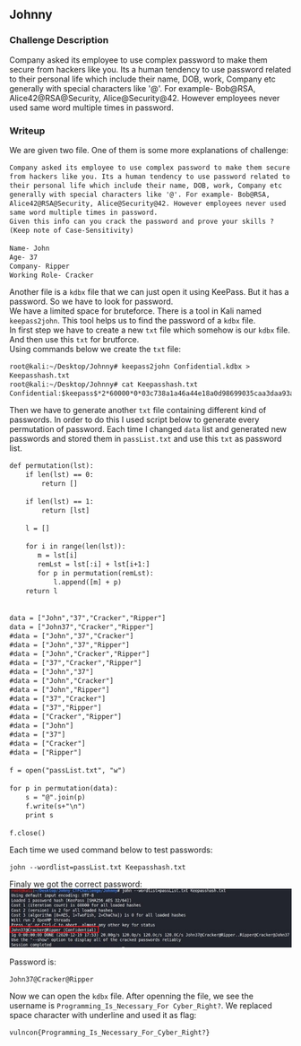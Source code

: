 ## Johnny

### Challenge Description

Company asked its employee to use complex password to make them secure from hackers like you. Its a human tendency to use password related to their personal life which include their name, DOB, work, Company etc generally with special characters like '@'. For example- Bob@RSA, Alice42@RSA@Security, Alice@Security@42. However employees never used same word multiple times in password.  
  
### Writeup

We are given two file. One of them is some more explanations of challenge:  
```
Company asked its employee to use complex password to make them secure from hackers like you. Its a human tendency to use password related to their personal life which include their name, DOB, work, Company etc generally with special characters like '@'. For example- Bob@RSA, Alice42@RSA@Security, Alice@Security@42. However employees never used same word multiple times in password. 
Given this info can you crack the password and prove your skills ? (Keep note of Case-Sensitivity)

Name- John
Age- 37
Company- Ripper
Working Role- Cracker
```  
  
Another file is a `kdbx` file that we can just open it using KeePass. But it has a password. So we have to look for password.  
We have a limited space for bruteforce. There is a tool in Kali named `keepass2john`. This tool helps us to find the password of a `kdbx` file.  
In first step we have to create a new `txt` file which somehow is our `kdbx` file. And then use this `txt` for brutforce.  
Using commands below we create the `txt` file:  
```
root@kali:~/Desktop/Johnny# keepass2john Confidential.kdbx > Keepasshash.txt 
root@kali:~/Desktop/Johnny# cat Keepasshash.txt 
Confidential:$keepass$*2*60000*0*03c738a1a46a44e18a0d98699035caa3daa93ac981657b03902eb2740d54ba5a*2ab9d78d05419b5fad8362e2561c205614e50bc1c3c665d81e16c6b2cf737f6b*c3f1cf401fb955d24e3d781e922cd2f6*a14047c21e99e7fa0bbbd697b084d160e23b5fac5f2ce497f5e20399266fcc0e*151526a611c5328143047fe50a2792da4cf40d88c2536dc13f5151776038de00
```  
  
Then we have to generate another `txt` file containing different kind of passwords. In order to do this I used script below to generate every permutation of password. Each time I changed `data` list and generated new passwords and stored them in `passList.txt` and use this `txt` as password list.  
  
```python: 
def permutation(lst): 
    if len(lst) == 0: 
        return [] 

    if len(lst) == 1: 
        return [lst] 

    l = []

    for i in range(len(lst)): 
       m = lst[i]
       remLst = lst[:i] + lst[i+1:] 
       for p in permutation(remLst): 
           l.append([m] + p) 
    return l 
  

data = ["John","37","Cracker","Ripper"]
data = ["John37","Cracker","Ripper"]
#data = ["John","37","Cracker"]
#data = ["John","37","Ripper"]
#data = ["John","Cracker","Ripper"]
#data = ["37","Cracker","Ripper"]
#data = ["John","37"]
#data = ["John","Cracker"]
#data = ["John","Ripper"]
#data = ["37","Cracker"]
#data = ["37","Ripper"]
#data = ["Cracker","Ripper"]
#data = ["John"]
#data = ["37"]
#data = ["Cracker"]
#data = ["Ripper"]

f = open("passList.txt", "w")

for p in permutation(data): 
    s = "@".join(p)
    f.write(s+"\n")
    print s

f.close()
```
Each time we used command below to test passwords:  
```
john --wordlist=passList.txt Keepasshash.txt
```
Finaly we got the correct password:  
![result](https://github.com/aahsani/VulnConCTF2020-Writeups/blob/master/Miscellaneous/Johnny/pass.jpg)

Password is:  
```
John37@Cracker@Ripper
```

Now we can open the `kdbx` file. After openning the file, we see the username is `Programming_Is_Necessary_For Cyber_Right?`. We replaced space character with underline and used it as flag:  
```
vulncon{Programming_Is_Necessary_For_Cyber_Right?}
```
